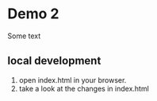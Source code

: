 # Demo 2
Some text 
## local development
1. open index.html in your browser. 
2. take a look at the changes in index.html
